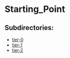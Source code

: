 # Starting_Point

## Subdirectories:
- [tier-0](tier-0/tier-0.md)
- [tier-1](tier-1/tier-1.md)
- [tier-2](tier-2/tier-2.md)
